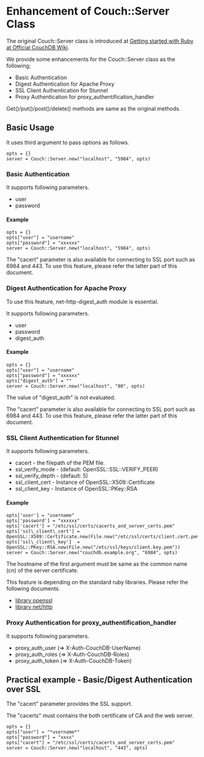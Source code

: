 <!-- -*- mode: markdown ; coding: utf-8 -*- -->

Enhancement of Couch::Server Class 
==================================
The original Couch::Server class is introduced at [Getting started with Ruby at Official CouchDB Wiki](http://wiki.apache.org/couchdb/Getting_started_with_Ruby "Official CouchDB Wiki").

We provide some enhancements for the Couch::Server class as the following;

* Basic Authentication
* Digest Authentication for Apache Proxy
* SSL Client Authentication for Stunnel
* Proxy Authentication for proxy_authentification_handler

Get()/put()/post()/delete() methods are same as the original methods.

Basic Usage
-----------
It uses third argument to pass options as follows.

    opts = {}
    server = Couch::Server.new("localhost", "5984", opts)

### Basic Authentication
It supports following parameters.

* user
* password

#### Example

    opts = {}
    opts["user"] = "username"
    opts["password"] = "xxxxxx"
    server = Couch::Server.new("localhost", "5984", opts)

The "cacert" parameter is also available for connecting to SSL port such as 6984 and 443.
To use this feature, please refer the latter part of this document.

### Digest Authentication for Apache Proxy
To use this feature, net-http-digest_auth module is essential.

It supports following parameters.

* user
* password
* digest\_auth

#### Example
    opts = {}
    opts["user"] = "username"
    opts["password"] = "xxxxxx"
    opts["digest_auth"] = ""
    server = Couch::Server.new("localhost", "80", opts)

The value of "digest_auth" is not evaluated.

The "cacert" parameter is also available for connecting to SSL port such as 6984 and 443.
To use this feature, please refer the latter part of this document.

### SSL Client Authentication for Stunnel
It supports following parameters.

* cacert - the filepath of the PEM file.
* ssl\_verify\_mode - (default: OpenSSL::SSL::VERIFY\_PEER)
* ssl\_verify\_depth - (default: 5)
* ssl\_client\_cert - Instance of OpenSSL::X509::Certificate
* ssl\_client\_key - Instance of OpenSSL::PKey::RSA

#### Example
    opts['user'] = "username"
    opts['password'] = "xxxxxx"
    opts['cacert'] = "/etc/ssl/certs/cacerts_and_server_certs.pem"
    opts['ssl\_client\_cert'] = OpenSSL::X509::Certificate.new(File.new("/etc/ssl/certs/client.cert.pem"))
    opts['ssl\_client\_key']  = OpenSSL::PKey::RSA.new(File.new("/etc/ssl/keys/client.key.pem"))
    server = Couch::Server.new("couchdb.example.org", "6984", opts)

The hostname of the first argument must be same as the common name (cn) of the server certificate.

This feature is depending on the standard ruby libraries.
Please refer the following documents.

* [library openssl](http://www.ruby-doc.org/stdlib/libdoc/openssl/rdoc/index.html "OpenSSL")
* [library net/http](http://www.ruby-doc.org/stdlib/libdoc/net/http/rdoc/index.html "Net::HTTP")

### Proxy Authentication for proxy_authentification_handler
It supports following parameters.

* proxy\_auth\_user (=> X-Auth-CouchDB-UserName)
* proxy\_auth\_roles (=> X-Auth-CouchDB-Roles)
* proxy\_auth\_token (=> X-Auth-CouchDB-Token)


Practical example - Basic/Digest Authentication over SSL
--------------------------------
The "cacert" parameter provides the SSL support.

The "cacerts" must contains the both certificate of CA and the web server.

    opts = {}
    opts["user"] = "*username*"
    opts["password"] = "xxxx"
    opts["cacert"] = "/etc/ssl/certs/cacerts_and_server_certs.pem"
    server = Couch::Server.new("localhost", "443", opts)

